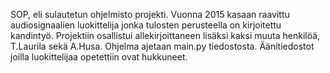 SOP, eli sulautetun ohjelmisto projekti. Vuonna 2015 kasaan raavittu audiosignaalien luokittelija jonka tulosten perusteella on kirjoitettu kandintyö. Projektiin osallistui allekirjoittaneen lisäksi kaksi muuta henkilöä, T.Laurila sekä A.Husa. Ohjelma ajetaan main.py tiedostosta. Äänitiedostot joilla luokittelijaa opetettiin ovat hukkuneet.
